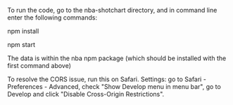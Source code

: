 To run the code, go to the nba-shotchart directory, and in command line enter the 
following commands:

npm install

npm start 

The data is within the nba npm package (which should be installed with the first
command above)

To resolve the CORS issue, run this on Safari. Settings: go to Safari - Preferences - Advanced, check "Show Develop menu in menu bar", go to Develop and click "Disable Cross-Origin Restrictions".